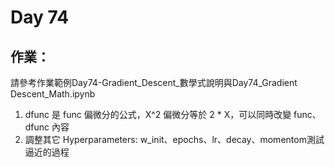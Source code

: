 # Day 74

## 作業：
請參考作業範例Day74-Gradient_Descent_數學式說明與Day74_Gradient Descent_Math.ipynb

1. dfunc 是 func 偏微分的公式，X^2 偏微分等於 2 * X，可以同時改變 func、dfunc 內容
2. 調整其它 Hyperparameters: w_init、epochs、lr、decay、momentom測試逼近的過程
